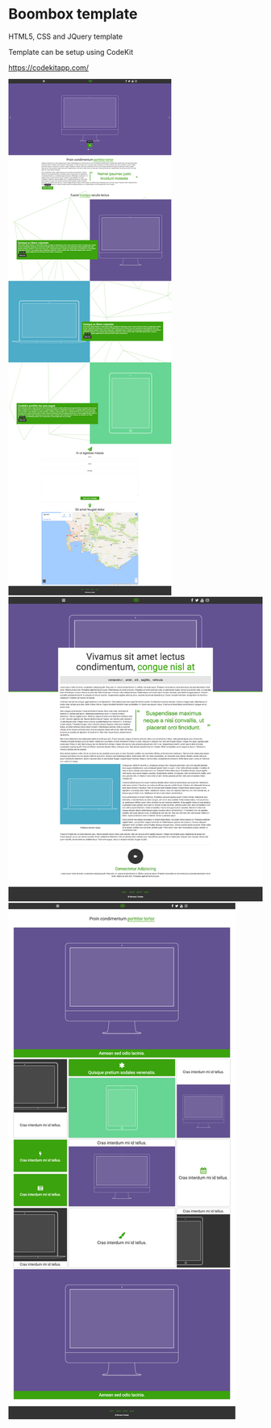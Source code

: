 # Boombox template

HTML5, CSS and JQuery template

Template can be setup using CodeKit

https://codekitapp.com/

<img src="https://github.com/bronsondunbar/boombox-template/blob/master/screenshot.png"/>

<img src="https://github.com/bronsondunbar/boombox-template/blob/master/screenshot-2.png"/>

<img src="https://github.com/bronsondunbar/boombox-template/blob/master/screenshot-3.png"/>
